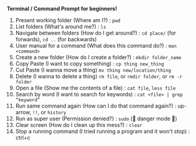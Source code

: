 **Terminal / Command Prompt for beginners!**

1. Present working folder (Where am I?) : `pwd` 
2. List folders (What's around me?) : `ls`
3. Navigate between folders (How do I get around?) : `cd place/` (for forwards), `cd ..` (for backwards)
4. User manual for a command (What does this command do?) : `man <command>`
5. Create a new folder (How do I create a folder?) : `mkdir folder_name`
6. Copy Paste (I want to copy something) : `cp thing new_thing`
7. Cut Paste (I wanna move a thing) `mv thing new/location/thing`
8. Delete (I wanna to delete a thing) `rm file`, or `rmdir folder`, or `rm -r folder`
9. Open a file (Show me the contents of a file) : `cat file`, `less file`
10. Search by word (I want to search for keywords) : `cat <file> | grep “keyword”`
11. Run same command again (How can I do that command again?) : up-arrow, `!!`, or `history`
12. Run as super user (Permission denied?) : `sudo` (🚨 danger mode 🚨)
13. Clear screen (How do I clean up this mess?) : `clear`
14. Stop a running command (I tried running a program and it won't stop) : ctrl+c

